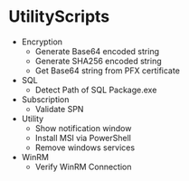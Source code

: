 # UtilityScripts

* Encryption
  - Generate Base64 encoded string
  - Generate SHA256 encoded string
  - Get Base64 string from PFX certificate
* SQL
  - Detect Path of SQL Package.exe
* Subscription
  - Validate SPN 
* Utility
  - Show notification window
  - Install MSI via PowerShell
  - Remove windows services
* WinRM
  - Verify WinRM Connection
